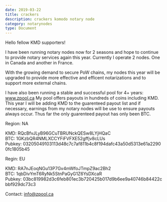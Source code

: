 ```yaml
---
date: 2019-03-22
title: crackers
description: crackers komodo notary node
category: notarynodes
type: Document
---
```


Hello fellow KMD supporters!

I have been running notary nodes now for 2 seasons and hope to continue to provide notary services again this year. Currently I operate 2 nodes. One in Canada and another in France. 

With the growing demand to secure PoW chains, my nodes this year will be upgraded to provide more effective and efficent notarizations and to support more external chains.

I have also been running a stable and successful pool for 4+ years: www.zpool.ca
My pool offers payouts in hundreds of coins including KMD. This year I will be adding KMD to the guarenteed payout list and if necessary, earnings from my notary nodes will be use to ensure payouts always occur. Thus far the only guarenteed payout has only been BTC. 

Region: NA

KMD: RQcBfvJLyB96GCuTBRUNckQESw8LYjHQaC
BTC: 1GKzbQR4NMLXCCYFiFVFXE52gffjv8cLUs
Pubkey: 03205049103113d48c7c7af811b4c8f194dafc43a50d5313e61a22900fc1805b45

Regin: EU

KMD: RA7nJEoqNGu13P7Gv4mWfoJTmpZ9ac2Bh2
BTC: 1qbDivYmT6RyNk5StnPaGyG1Z6YsDXcaR
Pubkey: 03bc819982d3c6feb801ec3b720425b017d9b6ee9a40746b84422cbbf929dc73c3



Contact: info@zpool.ca
